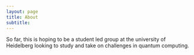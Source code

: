 ```yaml
---
layout: page
title: About
subtitle: 
---
```


So far, this is hoping to be a student led group at the university of Heidelberg looking to 
study and take on challenges in quantum computing. 